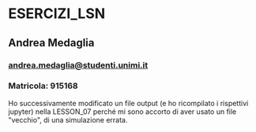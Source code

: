 # ESERCIZI_LSN

## Andrea Medaglia

### andrea.medaglia@studenti.unimi.it

### Matricola:  915168

Ho successivamente modificato un file output (e ho ricompilato i rispettivi jupyter) nella LESSON_07 perché mi sono accorto di aver usato un file "vecchio", di una simulazione errata.

